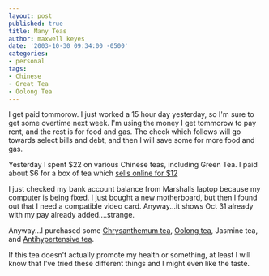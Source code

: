 ```yaml
---
layout: post
published: true
title: Many Teas
author: maxwell keyes
date: '2003-10-30 09:34:00 -0500'
categories:
- personal
tags:
- Chinese
- Great Tea
- Oolong Tea
---
```


I get paid tommorow. I just worked a 15 hour day yesterday, so I'm sure to get some overtime next week. I'm using the
money I get tommorow to pay rent, and the rest is for food and gas. The check which follows will go towards select bills
and debt, and then I will save some for more food and gas.

Yesterday I spent $22 on various Chinese teas, including Green Tea. I paid about $6 for a box of tea which
[sells online for $12](http://allgreenteas.com/~allgreen/cgi-bin/cart.cgi/THSGG332.html)

I just checked my bank account balance from Marshalls laptop because my computer is being fixed. I just bought a new
motherboard, but then I found out that I need a compatible video card. Anyway...it shows Oct 31 already with my pay
already added....strange.

Anyway...I purchased some [Chrysanthemum tea](http://www.teaspring.com/Chrysanthemum.asp),
[Oolong tea](http://www.oolongtea.org/e/health/index.html), Jasmine tea, and
[Antihypertensive tea](http://www.fareastimporters.com/antea.html).

If this tea doesn't actually promote my health or something, at least I will know that I've tried these different
things and I might even like the taste.
